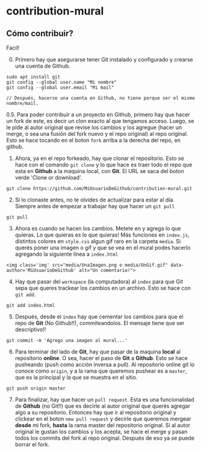 # contribution-mural

## Cómo contribuir?

Facil!

0. Primero hay que asegurarse tener Git instalado y configurado y crearse una cuenta de Github.

```
sudo apt install git
git config --global user.name "Mi nombre"
git config --global user.email "Mi mail"

// Después, hacerse una cuenta en Github, no tiene porque ser el mismo nombre/mail.
```

0.5. Para poder contribuir a un proyecto en Github, primero hay que hacer un fork de este, es decir un clon exacto al que tengamos acceso. Luego, se le pide al autor original que revise los cambios y los agregue (hacer un merge, o sea una fusión del fork nuevo y el repo original) al repo original. Esto se hace tocando en el boton `fork` arriba a la derecha del repo, en github.

1. Ahora, ya en el repo forkeado, hay que clonar el repositorio. Esto se hace con el comando `git clone` y lo que hace es traer todo el repo que esta en **Github** a la maquina local, con **Git**. El URL se saca del boton verde 'Clone or download'.

```
git clone https://github.com/MiUsuarioDeGithub/contribution-mural.git
```

2. Si lo clonaste antes, no te olvides de actualizar para estar al día. Siempre antes de empezar a trabajar hay que hacer un `git pull`

```
git pull
```

3.  Ahora es cuando se hacen los cambios. Metete en y agrega lo que quieras. Lo que quieras es lo que quieras! Más funciones en `index.js`, distintos colores en `style.css` algun gif raro en la carpeta `media`. Si querés poner una imagen o gif y que se vea en el mural podes hacerlo agregando la siguiente linea a `index.html`

```
<img class='img' src="media/UnaImagen.png o media/UnGif.gif" data-author='MiUsuarioDeGithub' alt="Un comentario!">  
```

4. Hay que pasar del `workspace` (la computadora) al `index` para que Git sepa que queres trackear los cambios en un archivo. Esto se hace con `git add`.

```
git add index.html
```

5. Después, desde el `index` hay que cementar los cambios para que el repo de **Git** (No Github!!), commiteandolos. El mensaje tiene que ser descriptivo!!

```
git commit -m 'Agrego una imagen al mural...'
```

6. Para terminar del lado de **Git**, hay que pasar de la maquina **local** al repositorio **online**. O sea, hacer el paso de **Git** a **Github**. Esto se hace pusheando (push como acción inversa a pull). Al repositorio online git lo conoce como `origin`, y a la rama que queremos pushear es a `master`, que es la principal y la que se muestra en el sitio.

```
git push origin master
```

7. Para finalizar, hay que hacer un `pull request`. Esta es una funcionalidad de **Github** (no Git!!) que es decirle al autor original que querés agregar algo a su repositorio. Entonces hay que ir al repositorio original y clickear en el boton `new pull request` y decirle que queremos mergear **desde** mi fork, **hasta** la rama master del repositorio original. Si al autor original le gustan los cambios y los acepta, se hace el merge y pasan todos los commits del fork al repo original. Después de eso ya se puede borrar el fork.

